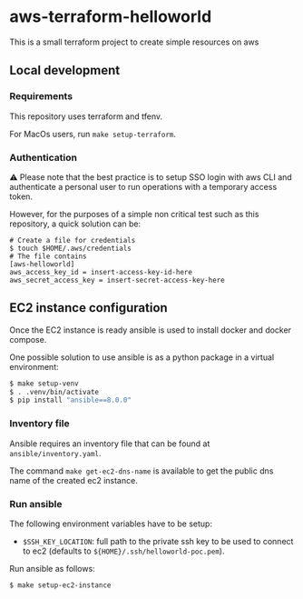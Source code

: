 # aws-terraform-helloworld

This is a small terraform project to create simple resources on aws

## Local development

### Requirements

This repository uses terraform and tfenv.

For MacOs users, run `make setup-terraform`.

### Authentication

⚠️ Please note that the best practice is to setup SSO login with aws CLI and authenticate a personal user to run operations with a temporary access token.

However, for the purposes of a simple non critical test such as this repository, a quick solution can be:

```console
# Create a file for credentials
$ touch $HOME/.aws/credentials
# The file contains
[aws-helloworld]
aws_access_key_id = insert-access-key-id-here
aws_secret_access_key = insert-secret-access-key-here
```

## EC2 instance configuration

Once the EC2 instance is ready ansible is used to install docker and docker compose.

One possible solution to use ansible is as a python package in a virtual environment:

```bash
$ make setup-venv
$ . .venv/bin/activate
$ pip install "ansible==8.0.0"
```

### Inventory file

Ansible requires an inventory file that can be found at `ansible/inventory.yaml`.

The command `make get-ec2-dns-name` is available to get the public dns name of the created ec2 instance.

### Run ansible

The following environment variables have to be setup:

* `$SSH_KEY_LOCATION`: full path to the private ssh key to be used to connect to ec2 (defaults to `${HOME}/.ssh/helloworld-poc.pem`).

Run ansible as follows:

```bash
$ make setup-ec2-instance
```

